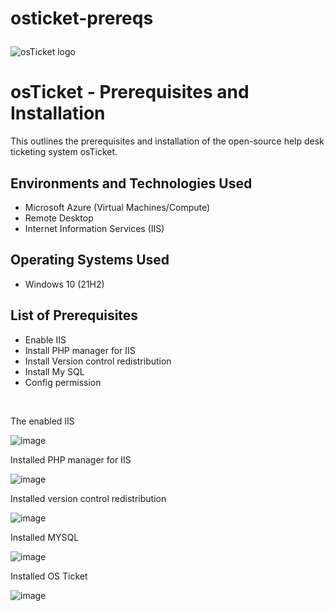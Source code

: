 # osticket-prereqs<p align="center">
<img src="https://i.imgur.com/Clzj7Xs.png" alt="osTicket logo"/>
</p>

<h1>osTicket - Prerequisites and Installation</h1>
This outlines the prerequisites and installation of the open-source help desk ticketing system osTicket.<br />





<h2>Environments and Technologies Used</h2>

- Microsoft Azure (Virtual Machines/Compute)
- Remote Desktop
- Internet Information Services (IIS)

<h2>Operating Systems Used</h2>

- Windows 10 (21H2)

<h2>List of Prerequisites</h2>

- Enable IIS
- Install PHP manager for IIS
- Install Version control redistribution
- Install My SQL
- Config permission


























</p>
<br />

<p>

  The enabled IIS 

  

![image](https://github.com/Samuelbrownolehuma/osticket-prereqs/assets/162997143/62575b35-daec-46ce-accd-c40559173188)

</p>
<p>












Installed PHP manager for IIS



![image](https://github.com/Samuelbrownolehuma/osticket-prereqs/assets/162997143/19ecffc8-a316-47e3-809d-723d454dbb7c)













Installed version control redistribution


![image](https://github.com/Samuelbrownolehuma/osticket-prereqs/assets/162997143/1bab3e03-46a2-434c-b130-28815557bd7b)


Installed MYSQL 

![image](https://github.com/user-attachments/assets/4245a5a0-b2b0-4d64-a8c8-510104f72859)







Installed OS Ticket




![image](https://github.com/user-attachments/assets/6a248d40-a18f-4f24-9470-c889c2c30543)




  
</p>
<p>
</p>
<br />
